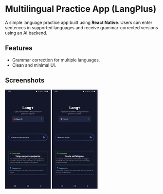 # Multilingual Practice App (LangPlus)

A simple language practice app built using **React Native**. Users can enter sentences in supported languages and receive grammar-corrected versions using an AI backend.

## Features

- Grammar correction for multiple languages.
- Clean and minimal UI.

## Screenshots
<img src="assets/screenshots/screenshot1.jpg" alt="App Screenshot 1" width="150"/>
<img src="assets/screenshots/screenshot2.jpg" alt="App Screenshot 2" width="150"/>
